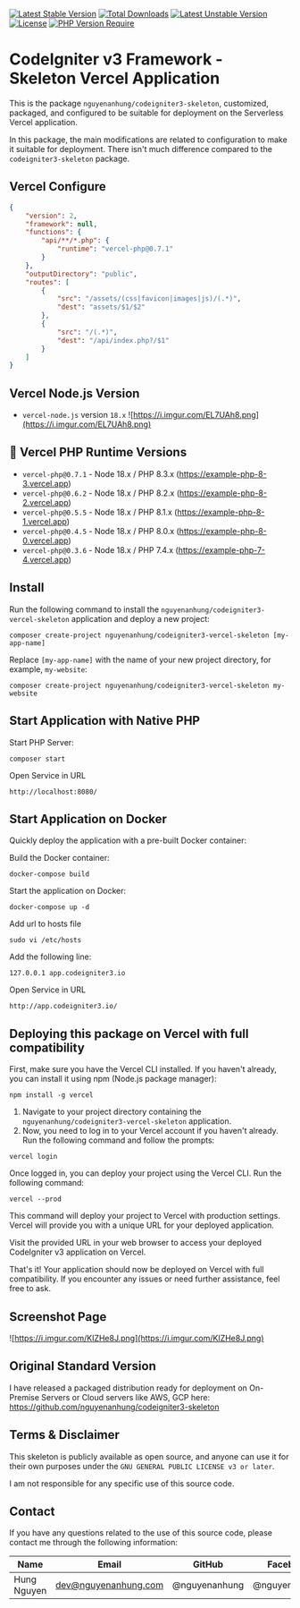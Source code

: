 [![Latest Stable Version](http://poser.pugx.org/nguyenanhung/codeigniter3-vercel-skeleton/v)](https://packagist.org/packages/nguyenanhung/codeigniter3-vercel-skeleton) [![Total Downloads](http://poser.pugx.org/nguyenanhung/codeigniter3-vercel-skeleton/downloads)](https://packagist.org/packages/nguyenanhung/codeigniter3-vercel-skeleton) [![Latest Unstable Version](http://poser.pugx.org/nguyenanhung/codeigniter3-vercel-skeleton/v/unstable)](https://packagist.org/packages/nguyenanhung/codeigniter3-vercel-skeleton) [![License](http://poser.pugx.org/nguyenanhung/codeigniter3-vercel-skeleton/license)](https://packagist.org/packages/nguyenanhung/codeigniter3-vercel-skeleton) [![PHP Version Require](http://poser.pugx.org/nguyenanhung/codeigniter3-vercel-skeleton/require/php)](https://packagist.org/packages/nguyenanhung/codeigniter3-vercel-skeleton)

# CodeIgniter v3 Framework - Skeleton Vercel Application

This is the package `nguyenanhung/codeigniter3-skeleton`, customized, packaged, and configured to be suitable for
deployment on the Serverless Vercel application.

In this package, the main modifications are related to configuration to make it suitable for deployment. There isn't
much difference compared to the `codeigniter3-skeleton` package.

## Vercel Configure

```json
{
    "version": 2,
    "framework": null,
    "functions": {
        "api/**/*.php": {
            "runtime": "vercel-php@0.7.1"
        }
    },
    "outputDirectory": "public",
    "routes": [
        {
            "src": "/assets/(css|favicon|images|js)/(.*)",
            "dest": "assets/$1/$2"
        },
        {
            "src": "/(.*)",
            "dest": "/api/index.php?/$1"
        }
    ]
}
```

## Vercel Node.js Version

- `vercel-node.js` version `18.x`
  ![https://i.imgur.com/EL7UAh8.png](https://i.imgur.com/EL7UAh8.png)

## 💯 Vercel PHP Runtime Versions

- `vercel-php@0.7.1` - Node 18.x / PHP 8.3.x (https://example-php-8-3.vercel.app)
- `vercel-php@0.6.2` - Node 18.x / PHP 8.2.x (https://example-php-8-2.vercel.app)
- `vercel-php@0.5.5` - Node 18.x / PHP 8.1.x (https://example-php-8-1.vercel.app)
- `vercel-php@0.4.5` - Node 18.x / PHP 8.0.x (https://example-php-8-0.vercel.app)
- `vercel-php@0.3.6` - Node 18.x / PHP 7.4.x (https://example-php-7-4.vercel.app)

## Install

Run the following command to install the `nguyenanhung/codeigniter3-vercel-skeleton` application and deploy a new
project:

```shell
composer create-project nguyenanhung/codeigniter3-vercel-skeleton [my-app-name]
```

Replace `[my-app-name]` with the name of your new project directory, for example, `my-website`:

```shell
composer create-project nguyenanhung/codeigniter3-vercel-skeleton my-website
```

## Start Application with Native PHP

Start PHP Server:

```shell
composer start
```

Open Service in URL

```shell
http://localhost:8080/
```

## Start Application on Docker

Quickly deploy the application with a pre-built Docker container:

Build the Docker container:

```shell
docker-compose build
```

Start the application on Docker:

```shell
docker-compose up -d
```

Add url to hosts file

```shell
sudo vi /etc/hosts
```

Add the following line:

```shell
127.0.0.1 app.codeigniter3.io
```

Open Service in URL

```shell
http://app.codeigniter3.io/
```

## Deploying this package on Vercel with full compatibility

First, make sure you have the Vercel CLI installed. If you haven't already, you can install it using npm (Node.js
package manager):

```shell
npm install -g vercel
```

1. Navigate to your project directory containing the `nguyenanhung/codeigniter3-vercel-skeleton` application.
2. Now, you need to log in to your Vercel account if you haven't already. Run the following command and follow the
   prompts:

```shell
vercel login
```

Once logged in, you can deploy your project using the Vercel CLI. Run the following command:

```shell
vercel --prod
```

This command will deploy your project to Vercel with production settings. Vercel will provide you with a unique URL for
your deployed application.

Visit the provided URL in your web browser to access your deployed CodeIgniter v3 application on Vercel.

That's it! Your application should now be deployed on Vercel with full compatibility. If you encounter any issues or
need further assistance, feel free to ask.

## Screenshot Page

![https://i.imgur.com/KIZHe8J.png](https://i.imgur.com/KIZHe8J.png)

## Original Standard Version

I have released a packaged distribution ready for deployment on On-Premise Servers or Cloud servers like AWS, GCP
here: https://github.com/nguyenanhung/codeigniter3-skeleton

## Terms & Disclaimer

This skeleton is publicly available as open source, and anyone can use it for their own purposes under
the `GNU GENERAL PUBLIC LICENSE v3 or later`.

I am not responsible for any specific use of this source code.

## Contact

If you have any questions related to the use of this source code, please contact me through the following information:

| Name        | Email                | GitHub        | Facebook      |
|-------------|----------------------|---------------|---------------|
| Hung Nguyen | dev@nguyenanhung.com | @nguyenanhung | @nguyenanhung |

